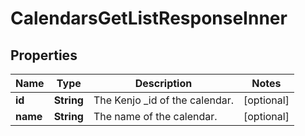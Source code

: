 

# CalendarsGetListResponseInner


## Properties

| Name | Type | Description | Notes |
|------------ | ------------- | ------------- | -------------|
|**id** | **String** | The Kenjo _id of the calendar. |  [optional] |
|**name** | **String** | The name of the calendar. |  [optional] |



